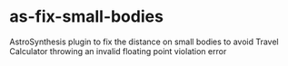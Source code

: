 # as-fix-small-bodies
AstroSynthesis plugin to fix the distance on small bodies to avoid Travel Calculator throwing an invalid floating point violation error
